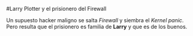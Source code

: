 #Larry Plotter y el prisionero del Firewall

Un supuesto hacker maligno se salta *Firewall* y siembra el *Kernel panic*.
Pero resulta que el prisionero es familia de **Larry** y que es de los buenos.
